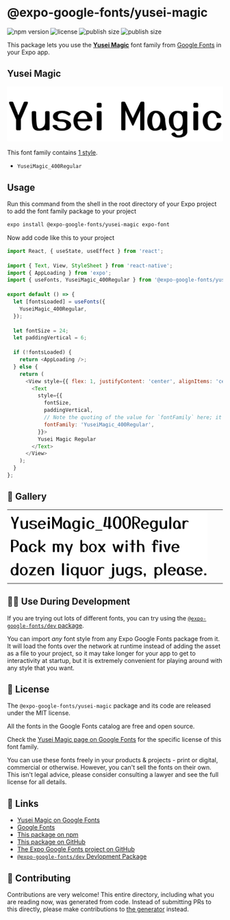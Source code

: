 # @expo-google-fonts/yusei-magic

![npm version](https://flat.badgen.net/npm/v/@expo-google-fonts/yusei-magic)
![license](https://flat.badgen.net/github/license/expo/google-fonts)
![publish size](https://flat.badgen.net/packagephobia/install/@expo-google-fonts/yusei-magic)
![publish size](https://flat.badgen.net/packagephobia/publish/@expo-google-fonts/yusei-magic)

This package lets you use the [**Yusei Magic**](https://fonts.google.com/specimen/Yusei+Magic) font family from [Google Fonts](https://fonts.google.com/) in your Expo app.

## Yusei Magic

![Yusei Magic](./font-family.png)

This font family contains [1 style](#-gallery).

- `YuseiMagic_400Regular`

## Usage

Run this command from the shell in the root directory of your Expo project to add the font family package to your project
```sh
expo install @expo-google-fonts/yusei-magic expo-font
```

Now add code like this to your project
```js
import React, { useState, useEffect } from 'react';

import { Text, View, StyleSheet } from 'react-native';
import { AppLoading } from 'expo';
import { useFonts, YuseiMagic_400Regular } from '@expo-google-fonts/yusei-magic';

export default () => {
  let [fontsLoaded] = useFonts({
    YuseiMagic_400Regular,
  });

  let fontSize = 24;
  let paddingVertical = 6;

  if (!fontsLoaded) {
    return <AppLoading />;
  } else {
    return (
      <View style={{ flex: 1, justifyContent: 'center', alignItems: 'center' }}>
        <Text
          style={{
            fontSize,
            paddingVertical,
            // Note the quoting of the value for `fontFamily` here; it expects a string!
            fontFamily: 'YuseiMagic_400Regular',
          }}>
          Yusei Magic Regular
        </Text>
      </View>
    );
  }
};

```

## 🔡 Gallery


||||
|-|-|-|
|![YuseiMagic_400Regular](./YuseiMagic_400Regular.ttf.png)||||


## 👩‍💻 Use During Development

If you are trying out lots of different fonts, you can try using the [`@expo-google-fonts/dev` package](https://github.com/expo/google-fonts/tree/master/font-packages/dev#readme).

You can import *any* font style from any Expo Google Fonts package from it. It will load the fonts
over the network at runtime instead of adding the asset as a file to your project, so it may take longer
for your app to get to interactivity at startup, but it is extremely convenient
for playing around with any style that you want.

## 📖 License

The `@expo-google-fonts/yusei-magic` package and its code are released under the MIT license.

All the fonts in the Google Fonts catalog are free and open source.

Check the [Yusei Magic page on Google Fonts](https://fonts.google.com/specimen/Yusei+Magic) for the specific license of this font family.

You can use these fonts freely in your products & projects - print or digital, commercial or otherwise. However, you can't sell the fonts on their own. This isn't legal advice, please consider consulting a lawyer and see the full license for all details.

## 🔗 Links

- [Yusei Magic on Google Fonts](https://fonts.google.com/specimen/Yusei+Magic)
- [Google Fonts](https://fonts.google.com/)
- [This package on npm](https://www.npmjs.com/package/@expo-google-fonts/yusei-magic)
- [This package on GitHub](https://github.com/expo/google-fonts/tree/master/font-packages/yusei-magic)
- [The Expo Google Fonts project on GitHub](https://github.com/expo/google-fonts)
- [`@expo-google-fonts/dev` Devlopment Package](https://github.com/expo/google-fonts/tree/master/font-packages/dev)

## 🤝 Contributing

Contributions are very welcome! This entire directory, including what you are reading now, was generated from code. Instead of submitting PRs to this directly, please make contributions to [the generator](https://github.com/expo/google-fonts/tree/master/packages/generator) instead.
